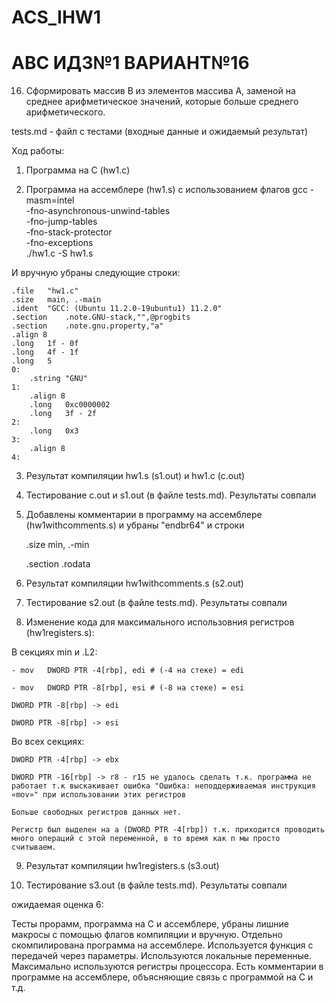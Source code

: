 # ACS_IHW1
# АВС ИДЗ№1 ВАРИАНТ№16

16. Сформировать массив B из элементов массива A, заменой на
среднее арифметическое значений, которые больше среднего
арифметического.

tests.md - файл с тестами (входные данные и ожидаемый результат)

Ход работы:

1) Программа на С (hw1.c)

2) Программа на ассемблере (hw1.s) с использованием флагов gcc -masm=intel \
    -fno-asynchronous-unwind-tables \
    -fno-jump-tables \
    -fno-stack-protector \
    -fno-exceptions \
    ./hw1.c -S hw1.s
    
И вручную убраны следующие строки:

	.file	"hw1.c"
    .size	main, .-main
	.ident	"GCC: (Ubuntu 11.2.0-19ubuntu1) 11.2.0"
	.section	.note.GNU-stack,"",@progbits
	.section	.note.gnu.property,"a"
	.align 8
	.long	1f - 0f
	.long	4f - 1f
	.long	5
    0:
        .string	"GNU"
    1:
        .align 8
        .long	0xc0000002
        .long	3f - 2f
    2:
        .long	0x3
    3:
        .align 8
    4:
    
3) Результат компиляции hw1.s (s1.out) и hw1.c (c.out)

4) Тестирование c.out и s1.out (в файле tests.md). Результаты совпали

5) Добавлены комментарии в программу на ассемблере (hw1withcomments.s) и убраны "endbr64" и строки

	.size	min, .-min
	
	.section	.rodata

6) Результат компиляции hw1withcomments.s (s2.out) 

7) Тестирование s2.out (в файле tests.md). Результаты совпали

8) Изменение кода для максимального использовния регистров (hw1registers.s):

В секциях min и .L2:

	- mov	DWORD PTR -4[rbp], edi # (-4 на стеке) = edi 
	
	- mov	DWORD PTR -8[rbp], esi # (-8 на стеке) = esi
	
	DWORD PTR -8[rbp] -> edi
	
	DWORD PTR -8[rbp] -> esi
	
Во всех секциях:

	DWORD PTR -4[rbp] -> ebx
	
	DWORD PTR -16[rbp] -> r8 - r15 не удалось сделать т.к. программа не работает т.к выскакивает ошибка "Ошибка: неподдерживаемая инструкция «mov»" при использовании этих регистров
	
	Больше свободных регистров данных нет.
	
	Регистр был выделен на a (DWORD PTR -4[rbp]) т.к. приходится проводить много операций с этой переменной, в то время как n мы просто считываем.

9) Результат компиляции hw1registers.s (s3.out) 

10) Тестирование s3.out (в файле tests.md). Результаты совпали

ожидаемая оценка 6:

Тесты прорамм, программа на C и ассемблере, убраны лишние макросы с помощью флагов компиляции и вручную. Отдельно скомпилирована программа на ассемблере.
Используется функция с передачей через параметры. Используются локальные переменные. Максимально используются регистры процессора. Есть комментарии в программе на ассемблере, объясняющие связь с программой на С и т.д.
